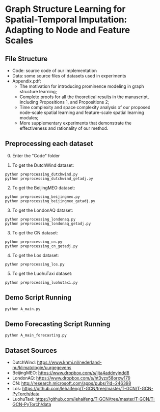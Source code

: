 # Graph Structure Learning for Spatial-Temporal Imputation: Adapting to Node and Feature Scales


## File Structure
+ Code: source code of our implementation
+ Data: some source files of datasets used in experiments
+ Appendix.pdf:
  - The motivation for introducing prominence modeling in graph structure learning;
  - Complete proofs for all the theoretical results in the manuscript, including Propositions 1, and Propositions 2;
  - Time complexity and space complexity analysis of our proposed node-scale spatial learning and feature-scale spatial learning modules;
  - More supplementary experiments that demonstrate the effectiveness and rationality of our method.


## Preprocessing each dataset
0. Enter the "Code" folder

1. To get the DutchWind dataset:
```
python preprocessing_dutchwind.py
python preprocessing_dutchwind_getadj.py
```

2. To get the BeijingMEO dataset:
```
python preprocessing_beijingmeo.py
python preprocessing_beijingmeo_getadj.py
```

3. To get the LondonAQ dataset:
```
python preprocessing_londonaq.py
python preprocessing_londonaq_getadj.py
```

3. To get the CN dataset:
```
python preprocessing_cn.py
python preprocessing_cn_getadj.py
```


4. To get the Los dataset:
```
python preprocessing_los.py
```

5. To get the LuohuTaxi dataset:
```
python preprocessing_luohutaxi.py
```

## Demo Script Running
```
python A_main.py
```

## Demo Forecasting Script Running
```
python A_main_forecasting.py
```


## Dataset Sources
* DutchWind: https://www.knmi.nl/nederland-nu/klimatologie/uurgegevens
* BeijingMEO: https://www.dropbox.com/s/jjta4addnyjndd8
* LondonAQ: https://www.dropbox.com/s/ht3yzx58orxw179
* CN: http://research.microsoft.com/apps/pubs/?id=246398
* Los: https://github.com/lehaifeng/T-GCN/tree/master/T-GCN/T-GCN-PyTorch/data
* LuohuTaxi: https://github.com/lehaifeng/T-GCN/tree/master/T-GCN/T-GCN-PyTorch/data
